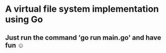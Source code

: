 # A virtual file system implementation using Go

## Just run the command 'go run main.go' and have fun ☺️

